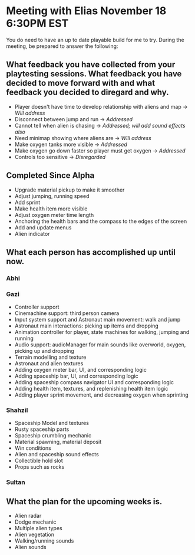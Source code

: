 # Meeting with Elias November 18 6:30PM EST
You do need to have an up to date playable build for me to try. During the meeting, be prepared to answer the following:
## What feedback you have collected from your playtesting sessions. What feedback you have decided to move forward with and what feedback you decided to diregard and why.
- Player doesn't have time to develop relationship with aliens and map -> *Will address*
- Disconnect between jump and run -> *Addressed*
- Cannot tell when alien is chasing -> *Addressed; will add sound effects also*
- Need minimap showing where aliens are -> *Will address*
- Make oxygen tanks more visible -> *Addressed*
- Make oxygen go down faster so player must get oxygen -> *Addressed*
- Controls too sensitive -> *Disregarded*

## Completed Since Alpha
- Upgrade material pickup to make it smoother
- Adjust jumping, running speed
- Add sprint
- Make health item more visible
- Adjust oxygen meter time length
- Anchoring the health bars and the compass to the edges of the screen
- Add and update menus
- Alien indicator
## What each person has accomplished up until now.
### Abhi
### Gazi
- Controller support
- Cinemachine support: third person camera 
- Input system support and Astronaut main movement: walk and jump
- Astronaut main interactions: picking up items and dropping
- Animation controller for player, state machines for walking, jumping and running
- Audio support: audioManager for main sounds like overworld, oxygen, picking up and dropping
- Terrain modelling and texture
- Astronaut and alien textures
- Adding oxygen meter bar, UI, and corresponding logic
- Adding spaceship bar, UI, and corresponding logic
- Adding spaceship compass navigator UI and corresponding logic
- Adding health item, textures, and replenishing health item logic
- Adding player sprint movement, and decreasing oxygen when sprinting

### Shahzil
- Spaceship Model and textures
- Rusty spaceship parts
- Spaceship crumbling mechanic
- Material spawning, material deposit
- Win conditions
- Alien and spaceship sound effects
- Collectible hold slot
- Props such as rocks
### Sultan

## What the plan for the upcoming weeks is.
- Alien radar
- Dodge mechanic
- Multiple alien types
- Alien vegetation
- Walking/running sounds
- Alien sounds
